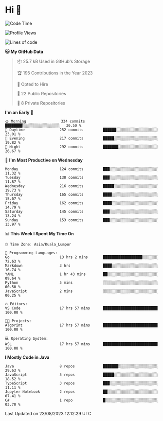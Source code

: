 <h1>Hi 👋</h1>

<!--START_SECTION:waka-->
![Code Time](http://img.shields.io/badge/Code%20Time-354%20hrs%2015%20mins-blue)

![Profile Views](http://img.shields.io/badge/Profile%20Views-0-blue)

![Lines of code](https://img.shields.io/badge/From%20Hello%20World%20I%27ve%20Written-1.1%20million%20lines%20of%20code-blue)

**🐱 My GitHub Data** 

> 📦 25.7 kB Used in GitHub's Storage 
 > 
> 🏆 195 Contributions in the Year 2023
 > 
> 💼 Opted to Hire
 > 
> 📜 22 Public Repositories 
 > 
> 🔑 8 Private Repositories 
 > 
**I'm an Early 🐤** 

```text
🌞 Morning                334 commits         ████████░░░░░░░░░░░░░░░░░   30.50 % 
🌆 Daytime                252 commits         ██████░░░░░░░░░░░░░░░░░░░   23.01 % 
🌃 Evening                217 commits         █████░░░░░░░░░░░░░░░░░░░░   19.82 % 
🌙 Night                  292 commits         ███████░░░░░░░░░░░░░░░░░░   26.67 % 
```
📅 **I'm Most Productive on Wednesday** 

```text
Monday                   124 commits         ███░░░░░░░░░░░░░░░░░░░░░░   11.32 % 
Tuesday                  130 commits         ███░░░░░░░░░░░░░░░░░░░░░░   11.87 % 
Wednesday                216 commits         █████░░░░░░░░░░░░░░░░░░░░   19.73 % 
Thursday                 165 commits         ████░░░░░░░░░░░░░░░░░░░░░   15.07 % 
Friday                   162 commits         ████░░░░░░░░░░░░░░░░░░░░░   14.79 % 
Saturday                 145 commits         ███░░░░░░░░░░░░░░░░░░░░░░   13.24 % 
Sunday                   153 commits         ███░░░░░░░░░░░░░░░░░░░░░░   13.97 % 
```


📊 **This Week I Spent My Time On** 

```text
🕑︎ Time Zone: Asia/Kuala_Lumpur

💬 Programming Languages: 
Go                       13 hrs 2 mins       ██████████████████░░░░░░░   72.63 % 
Markdown                 3 hrs               ████░░░░░░░░░░░░░░░░░░░░░   16.74 % 
YAML                     1 hr 43 mins        ██░░░░░░░░░░░░░░░░░░░░░░░   09.64 % 
Python                   5 mins              ░░░░░░░░░░░░░░░░░░░░░░░░░   00.50 % 
JavaScript               2 mins              ░░░░░░░░░░░░░░░░░░░░░░░░░   00.25 % 

🔥 Editors: 
VS Code                  17 hrs 57 mins      █████████████████████████   100.00 % 

🐱‍💻 Projects: 
Algorint                 17 hrs 57 mins      █████████████████████████   100.00 % 

💻 Operating System: 
WSL                      17 hrs 57 mins      █████████████████████████   100.00 % 
```

**I Mostly Code in Java** 

```text
Java                     8 repos             ███████░░░░░░░░░░░░░░░░░░   29.63 % 
JavaScript               5 repos             █████░░░░░░░░░░░░░░░░░░░░   18.52 % 
TypeScript               3 repos             ███░░░░░░░░░░░░░░░░░░░░░░   11.11 % 
Jupyter Notebook         2 repos             ██░░░░░░░░░░░░░░░░░░░░░░░   07.41 % 
C#                       1 repo              █░░░░░░░░░░░░░░░░░░░░░░░░   03.70 % 
```




 Last Updated on 23/08/2023 12:12:29 UTC
<!--END_SECTION:waka-->
